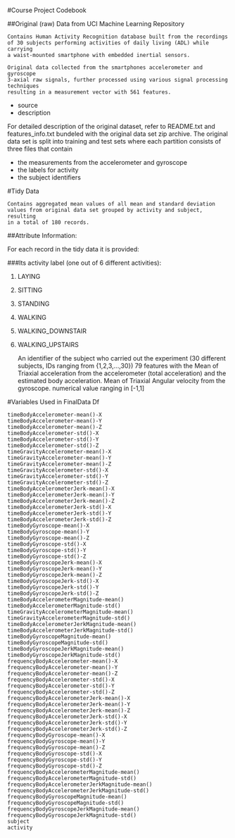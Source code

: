 #Course Project Codebook

##Original (raw) Data from UCI Machine Learning Repository

	Contains Human Activity Recognition database built from the recordings 
	of 30 subjects performing activities of daily living (ADL) while carrying 
	a waist-mounted smartphone with embedded inertial sensors.

	Original data collected from the smartphones accelerometer and gyroscope 
	3-axial raw signals, further processed using various signal processing techniques 
	resulting in a measurement vector with 561 features.
	
- source
- description

For detailed description of the original dataset, refer to README.txt and features_info.txt bundeled with the original data set zip archive. The original data set is split into training and test sets where each partition consists of three files that contain

- the measurements from the accelerometer and gyroscope
- the labels for activity
- the subject identifiers

#Tidy Data

	Contains aggregated mean values of all mean and standard deviation 
	values from original data set grouped by activity and subject, resulting 
	in a total of 180 records.

##Attribute Information:

For each record in the tidy data it is provided:

###Its activity label (one out of 6 different activities):

1. LAYING
2. SITTING
3. STANDING
4. WALKING
5. WALKING_DOWNSTAIR
6. WALKING_UPSTAIRS

	An identifier of the subject who carried out the experiment (30 different subjects, IDs ranging from {1,2,3,...,30})
	79 features with the
	Mean of Triaxial acceleration from the accelerometer (total acceleration) and the estimated body acceleration.
	Mean of Triaxial Angular velocity from the gyroscope.
	numerical value ranging in [-1,1]

#Variables Used in FinalData Df

	timeBodyAccelerometer-mean()-X
	timeBodyAccelerometer-mean()-Y
	timeBodyAccelerometer-mean()-Z
	timeBodyAccelerometer-std()-X
	timeBodyAccelerometer-std()-Y
	timeBodyAccelerometer-std()-Z
	timeGravityAccelerometer-mean()-X
	timeGravityAccelerometer-mean()-Y
	timeGravityAccelerometer-mean()-Z
	timeGravityAccelerometer-std()-X
	timeGravityAccelerometer-std()-Y
	timeGravityAccelerometer-std()-Z
	timeBodyAccelerometerJerk-mean()-X
	timeBodyAccelerometerJerk-mean()-Y
	timeBodyAccelerometerJerk-mean()-Z
	timeBodyAccelerometerJerk-std()-X
	timeBodyAccelerometerJerk-std()-Y
	timeBodyAccelerometerJerk-std()-Z
	timeBodyGyroscope-mean()-X
	timeBodyGyroscope-mean()-Y
	timeBodyGyroscope-mean()-Z
	timeBodyGyroscope-std()-X
	timeBodyGyroscope-std()-Y
	timeBodyGyroscope-std()-Z
	timeBodyGyroscopeJerk-mean()-X
	timeBodyGyroscopeJerk-mean()-Y
	timeBodyGyroscopeJerk-mean()-Z
	timeBodyGyroscopeJerk-std()-X
	timeBodyGyroscopeJerk-std()-Y
	timeBodyGyroscopeJerk-std()-Z
	timeBodyAccelerometerMagnitude-mean()
	timeBodyAccelerometerMagnitude-std()
	timeGravityAccelerometerMagnitude-mean()
	timeGravityAccelerometerMagnitude-std()
	timeBodyAccelerometerJerkMagnitude-mean()
	timeBodyAccelerometerJerkMagnitude-std()
	timeBodyGyroscopeMagnitude-mean()
	timeBodyGyroscopeMagnitude-std()
	timeBodyGyroscopeJerkMagnitude-mean()
	timeBodyGyroscopeJerkMagnitude-std()
	frequencyBodyAccelerometer-mean()-X
	frequencyBodyAccelerometer-mean()-Y
	frequencyBodyAccelerometer-mean()-Z
	frequencyBodyAccelerometer-std()-X
	frequencyBodyAccelerometer-std()-Y
	frequencyBodyAccelerometer-std()-Z
	frequencyBodyAccelerometerJerk-mean()-X
	frequencyBodyAccelerometerJerk-mean()-Y
	frequencyBodyAccelerometerJerk-mean()-Z
	frequencyBodyAccelerometerJerk-std()-X
	frequencyBodyAccelerometerJerk-std()-Y
	frequencyBodyAccelerometerJerk-std()-Z
	frequencyBodyGyroscope-mean()-X
	frequencyBodyGyroscope-mean()-Y
	frequencyBodyGyroscope-mean()-Z
	frequencyBodyGyroscope-std()-X
	frequencyBodyGyroscope-std()-Y
	frequencyBodyGyroscope-std()-Z
	frequencyBodyAccelerometerMagnitude-mean()
	frequencyBodyAccelerometerMagnitude-std()
	frequencyBodyAccelerometerJerkMagnitude-mean()
	frequencyBodyAccelerometerJerkMagnitude-std()
	frequencyBodyGyroscopeMagnitude-mean()
	frequencyBodyGyroscopeMagnitude-std()
	frequencyBodyGyroscopeJerkMagnitude-mean()
	frequencyBodyGyroscopeJerkMagnitude-std()
	subject
	activity
